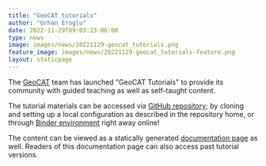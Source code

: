 ```yaml
---
title: "GeoCAT tutorials"
author: "Orhan Eroglu"
date: 2022-11-29T09:03:23-06:00
type: news
image: images/news/20221129-geocat_tutorials.png
feature_image: images/news/20221129-geocat_tutorials-feature.png
layout: staticpage
---
```


The [GeoCAT](https://geocat.ucar.edu/) team has launched "GeoCAT 
Tutorials" to provide its community with guided teaching as well as 
self-taught content.

The tutorial materials can be accessed via [GitHub 
repository](https://github.com/NCAR/geocat-tutorials); by cloning and 
setting up a local configuration as described in the repository home, 
or through [Binder 
environment](https://mybinder.org/v2/gh/NCAR/geocat-tutorials/main) 
right away online! 

The content can be viewed as a statically generated [documentation 
page](https://geocat-tutorials.readthedocs.io/en/latest/) as well. 
Readers of this documentation page can also access past tutorial 
versions. 

